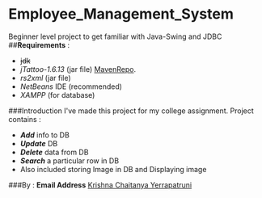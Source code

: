 # Employee_Management_System
Beginner level project to get familiar with Java-Swing and JDBC
##**Requirements** :
- ~~jdk~~
- _jTattoo-1.6.13_ (jar file) [MavenRepo](https://mvnrepository.com/artifact/com.jtattoo/JTattoo).
- _rs2xml_ (jar file)
- _NetBeans_ IDE (recommended)
- _XAMPP_ (for database)

###Introduction
I've made this project for my college assignment.
Project contains : 
- **_Add_** info to DB 
- **_Update_** DB
- **_Delete_** data from DB
- **_Search_** a particular row in DB
- Also included storing Image in DB and Displaying image

###By :
**Email Address**
[Krishna Chaitanya Yerrapatruni](krishnachaitanyayerrapatruni@gmail.com)
